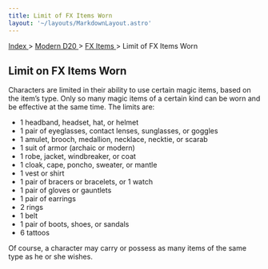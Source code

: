 ```yaml
---
title: Limit of FX Items Worn
layout: '~/layouts/MarkdownLayout.astro'
---
```


[ Index ](/) > [ Modern D20 ](/modern.d20.srd) > [ FX Items ](/modern.d20.srd/fx.items) > Limit of FX Items Worn

##  Limit on FX Items Worn

Characters are limited in their ability to use certain magic items, based on
the item’s type. Only so many magic items of a certain kind can be worn and be
effective at the same time. The limits are:

  * 1 headband, headset, hat, or helmet 
  * 1 pair of eyeglasses, contact lenses, sunglasses, or goggles 
  * 1 amulet, brooch, medallion, necklace, necktie, or scarab 
  * 1 suit of armor (archaic or modern) 
  * 1 robe, jacket, windbreaker, or coat 
  * 1 cloak, cape, poncho, sweater, or mantle 
  * 1 vest or shirt 
  * 1 pair of bracers or bracelets, or 1 watch 
  * 1 pair of gloves or gauntlets 
  * 1 pair of earrings 
  * 2 rings 
  * 1 belt 
  * 1 pair of boots, shoes, or sandals 
  * 6 tattoos 

Of course, a character may carry or possess as many items of the same type as
he or she wishes.

